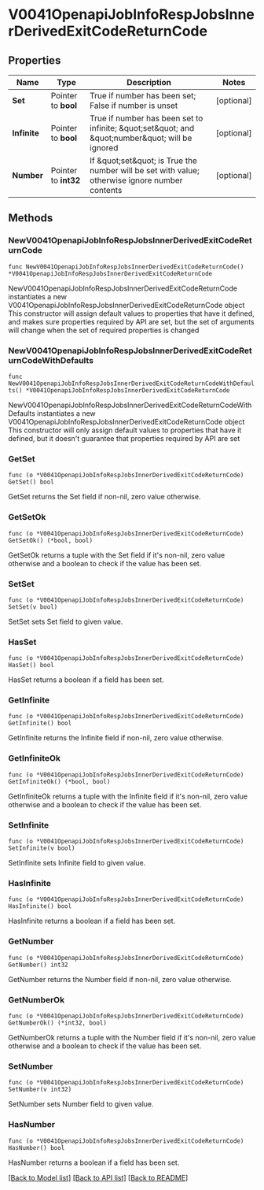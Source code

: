 # V0041OpenapiJobInfoRespJobsInnerDerivedExitCodeReturnCode

## Properties

Name | Type | Description | Notes
------------ | ------------- | ------------- | -------------
**Set** | Pointer to **bool** | True if number has been set; False if number is unset | [optional] 
**Infinite** | Pointer to **bool** | True if number has been set to infinite; \&quot;set\&quot; and \&quot;number\&quot; will be ignored | [optional] 
**Number** | Pointer to **int32** | If \&quot;set\&quot; is True the number will be set with value; otherwise ignore number contents | [optional] 

## Methods

### NewV0041OpenapiJobInfoRespJobsInnerDerivedExitCodeReturnCode

`func NewV0041OpenapiJobInfoRespJobsInnerDerivedExitCodeReturnCode() *V0041OpenapiJobInfoRespJobsInnerDerivedExitCodeReturnCode`

NewV0041OpenapiJobInfoRespJobsInnerDerivedExitCodeReturnCode instantiates a new V0041OpenapiJobInfoRespJobsInnerDerivedExitCodeReturnCode object
This constructor will assign default values to properties that have it defined,
and makes sure properties required by API are set, but the set of arguments
will change when the set of required properties is changed

### NewV0041OpenapiJobInfoRespJobsInnerDerivedExitCodeReturnCodeWithDefaults

`func NewV0041OpenapiJobInfoRespJobsInnerDerivedExitCodeReturnCodeWithDefaults() *V0041OpenapiJobInfoRespJobsInnerDerivedExitCodeReturnCode`

NewV0041OpenapiJobInfoRespJobsInnerDerivedExitCodeReturnCodeWithDefaults instantiates a new V0041OpenapiJobInfoRespJobsInnerDerivedExitCodeReturnCode object
This constructor will only assign default values to properties that have it defined,
but it doesn't guarantee that properties required by API are set

### GetSet

`func (o *V0041OpenapiJobInfoRespJobsInnerDerivedExitCodeReturnCode) GetSet() bool`

GetSet returns the Set field if non-nil, zero value otherwise.

### GetSetOk

`func (o *V0041OpenapiJobInfoRespJobsInnerDerivedExitCodeReturnCode) GetSetOk() (*bool, bool)`

GetSetOk returns a tuple with the Set field if it's non-nil, zero value otherwise
and a boolean to check if the value has been set.

### SetSet

`func (o *V0041OpenapiJobInfoRespJobsInnerDerivedExitCodeReturnCode) SetSet(v bool)`

SetSet sets Set field to given value.

### HasSet

`func (o *V0041OpenapiJobInfoRespJobsInnerDerivedExitCodeReturnCode) HasSet() bool`

HasSet returns a boolean if a field has been set.

### GetInfinite

`func (o *V0041OpenapiJobInfoRespJobsInnerDerivedExitCodeReturnCode) GetInfinite() bool`

GetInfinite returns the Infinite field if non-nil, zero value otherwise.

### GetInfiniteOk

`func (o *V0041OpenapiJobInfoRespJobsInnerDerivedExitCodeReturnCode) GetInfiniteOk() (*bool, bool)`

GetInfiniteOk returns a tuple with the Infinite field if it's non-nil, zero value otherwise
and a boolean to check if the value has been set.

### SetInfinite

`func (o *V0041OpenapiJobInfoRespJobsInnerDerivedExitCodeReturnCode) SetInfinite(v bool)`

SetInfinite sets Infinite field to given value.

### HasInfinite

`func (o *V0041OpenapiJobInfoRespJobsInnerDerivedExitCodeReturnCode) HasInfinite() bool`

HasInfinite returns a boolean if a field has been set.

### GetNumber

`func (o *V0041OpenapiJobInfoRespJobsInnerDerivedExitCodeReturnCode) GetNumber() int32`

GetNumber returns the Number field if non-nil, zero value otherwise.

### GetNumberOk

`func (o *V0041OpenapiJobInfoRespJobsInnerDerivedExitCodeReturnCode) GetNumberOk() (*int32, bool)`

GetNumberOk returns a tuple with the Number field if it's non-nil, zero value otherwise
and a boolean to check if the value has been set.

### SetNumber

`func (o *V0041OpenapiJobInfoRespJobsInnerDerivedExitCodeReturnCode) SetNumber(v int32)`

SetNumber sets Number field to given value.

### HasNumber

`func (o *V0041OpenapiJobInfoRespJobsInnerDerivedExitCodeReturnCode) HasNumber() bool`

HasNumber returns a boolean if a field has been set.


[[Back to Model list]](../README.md#documentation-for-models) [[Back to API list]](../README.md#documentation-for-api-endpoints) [[Back to README]](../README.md)


